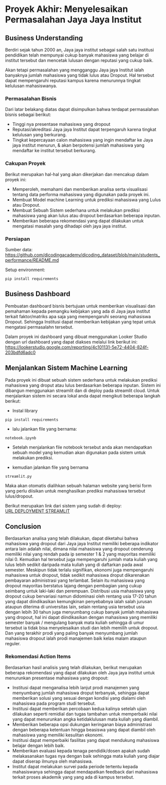 # Proyek Akhir: Menyelesaikan Permasalahan Jaya Jaya Institut

## Business Understanding
Berdiri sejak tahun 2000 an, Jaya jaya institut sebagai salah satu institusi pendidikan telah mempunyai cukup banyak mahasiswa yang belajar di institut tersebut dan mencetak lulusan dengan reputasi yang cukup baik. 

Akan tetapi permasalahan yang mengganggu Jaya jaya Institut ialah banyaknya jumlah mahasiswa yang tidak lulus atau Dropout. Hal tersebut dapat mempengaruhi reputasi kampus karena menurunnya tingkat kelulusan mahasiswanya.

### Permasalahan Bisnis
Dari latar belakang diatas dapat disimpulkan bahwa terdapat permasalahan bisnis sebagai berikut:
- Tinggi nya presentase mahasiswa yang dropout
- Reputasi/akreditasi Jaya jaya Institut dapat terpengaruh karena tingkat kelulusan yang berkurang.
- Tingkat kepercayaan calon mahasiswa yang ingin mendaftar ke Jaya jaya institut menurun, & akan berpotensi jumlah mahasiswa yang mendaftar ke institut tersebut berkurang.

### Cakupan Proyek
Berikut merupakan hal-hal yang akan dikerjakan dan mencakup dalam proyek ini:
- Memperoleh, memahami dan memberikan analisa serta visualisasi tentang data performa mahasiswa yang digunakan pada proyek ini.
- Membuat Model machine Learning untuk prediksi mahasiswa yang Lulus atau Dropout.
- Membuat Sebuah Sistem sederhana untuk melakukan prediksi mahasiswa yang akan lulus atau dropout berdasarkan beberapa inputan.
- Memberikan beberapa rekomendasi yang dapat dilakukan untuk mengatasi masalah yang dihadapi oleh jaya jaya institut.

### Persiapan

Sumber data: https://github.com/dicodingacademy/dicoding_dataset/blob/main/students_performance/README.md

Setup environment:
```
pip install requirements
```

## Business Dashboard
Pembuatan dashboard bisnis bertujuan untuk memberikan visualisasi dan pemahaman kepada pemangku kebijakan yang ada di Jaya jaya institut terkait faktor/matriks apa saja yang mempengaruhi seorang mahasiswa Dropout. Sehingga Institusi dapat memberikan kebijakan yang tepat untuk mengatasi permasalahn tersebut.

Dalam proyek ini dashboard yang dibuat menggunakan Looker Studio dengan url dashboard yang dapat diakses melalui link berikut ini:  
https://lookerstudio.google.com/reporting/4c101131-5e72-4404-824f-203bdfd6adc0  


## Menjalankan Sistem Machine Learning
Pada proyek ini dibuat sebuah sistem sederhana untuk melakukan prediksi mahasiswa yang droput atau lulus berdasarkan beberapa inputan. Sistem ini dibangun menggunakan streamlit dan di deploy pada streamlit cloud. Untuk menjalankan sistem ini secara lokal anda dapat mengikuti beberapa langkah berikut:   
- Instal library
```
pip install requirements  
```  
- lalu jalankan file yang bernama:  
```
notebook.ipynb   
```  
- Setelah menjalankan file notebook tersebut anda akan mendapatkan sebuah model yang kemudian akan digunakan pada sistem untuk melakukan prediksi.  

- kemudian jalankan  file yang bernama
```
streamlit.py  
```
Maka akan otomatis dialihkan sebuah halaman website yang berisi form yang perlu diisikan untuk menghasilkan prediksi mahasiswa tersebut lulus/dropout.  

Berikut merupakan link dari sistem yang sudah di deploy:  
[URL DEPLOYMENT STREAMLIT](https://dzulfikrisubmission2.streamlit.app/)


## Conclusion
Berdasarkan analisa yang telah dilakukan, dapat diketahui bahwa mahasiswa yang dropout dari Jaya jaya Institut memiliki beberapa indikator antara lain adalah nilai, dimana nilai mahasiswa yang dropout cenderung memiliki nilai yang rendah pada ip semester 1 & 2 yang mayoritas memiliki nilai 0. Kemudian hal tersebut juga mempengaruhi jumlah mata kuliah yang lulus lebih sedikit daripada mata kuliah yang di daftarkan pada awal semester. Meskipun tidak terlalu signifikan, ekonomi juga mempengaruhi mahasiswa untuk dropout, tidak sedikit mahasiswa droput dikarenakan pembayaran administrasi yang terlambat. Selain itu mahasiswa yang dropout mayoritas berstatus lajang dengan pembagian yang cukup seimbang untuk laki-laki dan perempuan. Distribusi usia mahasiswa yang dropout cukup bervariasi namun didominasi oleh rentang usia 17-20 tahun yang dapat diindikasikan kemungkinan penyebabnya ialah salah jurusan ataupun diterima di universitas lain, selain rentang usia tersebut usia dengan lebih 30 tahun juga menyumbang cukup banyak jumlah mahasiswa yang dropout, hal ini dapat diindikasikan dengan mahasiswa yang memiliki semester banyak / mengulang banyak mata kuliah sehingga di umur tersebut ia tidak bisa menyelesaikan studi dan lebih memilih untuk dropout. Dan yang terakhir prodi yang paling banyak menyumbang jumlah mahasiswa dropout ialah prodi manajemen baik kelas malam ataupun reguler.

### Rekomendasi Action Items
Berdasarkan hasil analisis yang telah dilakukan, berikut merupakan beberapa rekomendasi yang dapat dilakukan oleh Jaya jaya institut untuk menurunkan presentase mahasiswa yang dropout:  
- Institusi dapat menganalisa lebih lanjut prodi manajemen yang menyumbang jumlah mahasiswa droput terbanyak, sehingga dapat memberikan solusi yang sesuai dengan kondisi yang dialami oleh mahasiswa pada program studi tersebut. 
- Institusi dapat memberikan percobaan kedua kalinya setelah ujian dilakukan seperti remidial dan tugas tambahan untuk memperbaiki nilai yang dapat menurunkan angka ketidaklulusan mata kuliah yang diambil. 
- Memberikan beberapa opsi dukungan keringanan biaya administrasi dengan beberapa ketentuan hingga beasiswa yang dapat diambil oleh mahasiswa yang memiliki kesulitan ekonomi.
- Institusi dapat memperbaiki fasilitas yang dapat mendukung mahasiswa belajar dengan lebih baik.
- Memberikan evaluasi kepada tenaga pendidik/dosen apakah sudah melakasanakan tugas nya dengan baik sehingga mata kuliah yang diajar dapat diserap ilmunya oleh mahasiswa.
- Institut dapat melakukan survei pada periode tertentu kepada mahasiswanya sehingga dapat mendapatkan feedback dari mahasiswa terkait proses akademik yang yang ada di kampus tersebut.
